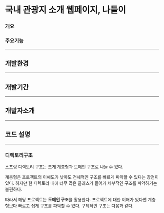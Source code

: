 # 국내 관광지 소개 웹페이지, 나들이
### 개요

### 주요기능
---


## 개발환경
---

## 개발기간
---
## 개발자소개
---
## 코드 설명
---
### 디렉토리구조
스프링 디렉토리 구조는 크게 계층형과 도메인 구조로 나눌 수 있다. 

계층형은 프로젝트의 이해도가 낮아도 전체적인 구조를 빠르게 파악할 수 있다는 장점이 있다. 
하지만 한 디렉토리 내에 너무 많은 클래스가 들어가 세부적인 구조를 파악하기는 불편하다.

따라서 해당 프로젝트는 **도메인 구조**를 활용한다. 프로젝트에 대한 이해가 있다면 계층형보다 빠르고 쉽게 구조를 파악할 수 있다. 구체적인 구조는 다음과 같다. 
